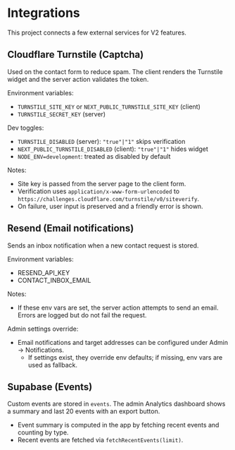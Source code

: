# Integrations

This project connects a few external services for V2 features.

## Cloudflare Turnstile (Captcha)

Used on the contact form to reduce spam. The client renders the Turnstile widget and the server action validates the token.

Environment variables:
- `TURNSTILE_SITE_KEY` or `NEXT_PUBLIC_TURNSTILE_SITE_KEY` (client)
- `TURNSTILE_SECRET_KEY` (server)

Dev toggles:
- `TURNSTILE_DISABLED` (server): `"true"|"1"` skips verification
- `NEXT_PUBLIC_TURNSTILE_DISABLED` (client): `"true"|"1"` hides widget
- `NODE_ENV=development`: treated as disabled by default

Notes:
- Site key is passed from the server page to the client form.
- Verification uses `application/x-www-form-urlencoded` to `https://challenges.cloudflare.com/turnstile/v0/siteverify`.
- On failure, user input is preserved and a friendly error is shown.

## Resend (Email notifications)

Sends an inbox notification when a new contact request is stored.

Environment variables:
- RESEND_API_KEY
- CONTACT_INBOX_EMAIL

Notes:
- If these env vars are set, the server action attempts to send an email. Errors are logged but do not fail the request.

Admin settings override:
- Email notifications and target addresses can be configured under Admin → Notifications.
	- If settings exist, they override env defaults; if missing, env vars are used as fallback.

## Supabase (Events)

Custom events are stored in `events`. The admin Analytics dashboard shows a summary and last 20 events with an export button.

- Event summary is computed in the app by fetching recent events and counting by type.
- Recent events are fetched via `fetchRecentEvents(limit)`.
